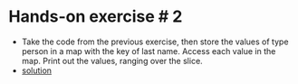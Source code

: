 # Hands-on exercise # 2

* Take the code from the previous exercise, then store the values of type person in a map with the key of last name. Access each value in the map. Print out the values, ranging over the slice.
* [solution](https://play.golang.org/p/RvvLyAMvGo)
